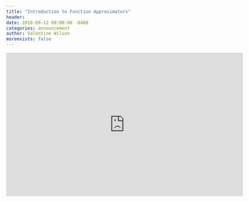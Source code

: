```yaml
---
title: "Introduction to Function Approximators"
header:
date: 2018-09-12 00:00:00 -0400
categories: announcement
author: Valentine Wilson
moreexists: false
---
```

 <!--embedded slides should have width="640" height="389" -->
 <iframe src="https://docs.google.com/presentation/d/e/2PACX-1vRPAfRwANxjWdJWAcjOOxHmSR-0KRk0UULik8jX_3sTK_pejc3bju0t6c0wpx57M0Qs7M0HFUFziIU4/embed?start=false&loop=false&delayms=3000" frameborder="0" width="640" height="389" allowfullscreen="true" mozallowfullscreen="true" webkitallowfullscreen="true"></iframe>
